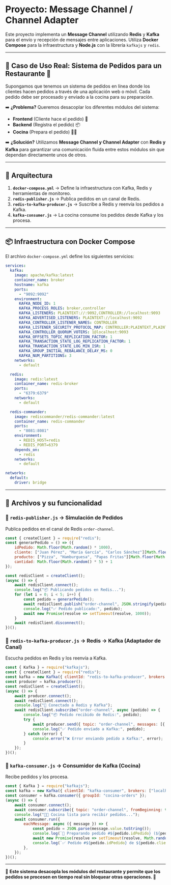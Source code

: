# Proyecto: Message Channel / Channel Adapter

Este proyecto implementa un **Message Channel** utilizando **Redis** y **Kafka** para el envío y recepción de mensajes entre aplicaciones. Utiliza **Docker Compose** para la infraestructura y **Node.js** con la librería `kafkajs` y `redis`.

---

## 📌 Caso de Uso Real: Sistema de Pedidos para un Restaurante 🍔

Supongamos que tenemos un sistema de pedidos en línea donde los clientes hacen pedidos a través de una aplicación web o móvil. Cada pedido debe ser procesado y enviado a la cocina para su preparación.

➡️ **¿Problema?**
Queremos desacoplar los diferentes módulos del sistema:
- **Frontend** (Cliente hace el pedido) 🛒
- **Backend** (Registra el pedido) 📦
- **Cocina** (Prepara el pedido) 👨‍🍳

➡️ **¿Solución?**
Utilizamos **Message Channel y Channel Adapter** con **Redis y Kafka** para garantizar una comunicación fluida entre estos módulos sin que dependan directamente unos de otros.

---

## 🚀 **Arquitectura**

1. **`docker-compose.yml`** → Define la infraestructura con Kafka, Redis y herramientas de monitoreo.
2. **`redis-publisher.js`** → Publica pedidos en un canal de Redis.
3. **`redis-to-kafka-producer.js`** → Suscribe a Redis y reenvía los pedidos a Kafka.
4. **`kafka-consumer.js`** → La cocina consume los pedidos desde Kafka y los procesa.

---

## 📦 **Infraestructura con Docker Compose**

El archivo `docker-compose.yml` define los siguientes servicios:

```yaml
services:
  kafka:
    image: apache/kafka:latest
    container_name: broker
    hostname: kafka
    ports:
      - "9092:9092"
    environment:
      KAFKA_NODE_ID: 1
      KAFKA_PROCESS_ROLES: broker,controller
      KAFKA_LISTENERS: PLAINTEXT://:9092,CONTROLLER://localhost:9093
      KAFKA_ADVERTISED_LISTENERS: PLAINTEXT://localhost:9092
      KAFKA_CONTROLLER_LISTENER_NAMES: CONTROLLER
      KAFKA_LISTENER_SECURITY_PROTOCOL_MAP: CONTROLLER:PLAINTEXT,PLAINTEXT:PLAINTEXT
      KAFKA_CONTROLLER_QUORUM_VOTERS: 1@localhost:9093
      KAFKA_OFFSETS_TOPIC_REPLICATION_FACTOR: 1
      KAFKA_TRANSACTION_STATE_LOG_REPLICATION_FACTOR: 1
      KAFKA_TRANSACTION_STATE_LOG_MIN_ISR: 1
      KAFKA_GROUP_INITIAL_REBALANCE_DELAY_MS: 0
      KAFKA_NUM_PARTITIONS: 3
    networks:
      - default

  redis:
    image: redis:latest
    container_name: redis-broker
    ports:
      - "6379:6379"
    networks:
      - default

  redis-commander:
    image: rediscommander/redis-commander:latest
    container_name: redis-commander
    ports:
      - "8081:8081"
    environment:
      - REDIS_HOST=redis
      - REDIS_PORT=6379
    depends_on:
      - redis
    networks:
      - default

networks:
  default:
    driver: bridge
```

---

## 📝 **Archivos y su funcionalidad**

### 📌 `redis-publisher.js` → **Simulación de Pedidos**
Publica pedidos en el canal de Redis `order-channel`.

```js
const { createClient } = require("redis");
const generarPedido = () => ({
    idPedido: Math.floor(Math.random() * 1000),
    cliente: ["Juan Pérez", "María García", "Carlos Sánchez"][Math.floor(Math.random() * 3)],
    producto: ["Pizza", "Hamburguesa", "Papas Fritas"][Math.floor(Math.random() * 3)],
    cantidad: Math.floor(Math.random() * 5) + 1
});

const redisClient = createClient();
(async () => {
    await redisClient.connect();
    console.log("📦 Publicando pedidos en Redis...");
    for (let i = 0; i < 5; i++) {
        const pedido = generarPedido();
        await redisClient.publish("order-channel", JSON.stringify(pedido));
        console.log("✅ Pedido publicado:", pedido);
        await new Promise(resolve => setTimeout(resolve, 1000));
    }
    await redisClient.disconnect();
})();
```

### 📌 `redis-to-kafka-producer.js` → **Redis → Kafka (Adaptador de Canal)**
Escucha pedidos en Redis y los reenvía a Kafka.

```js
const { Kafka } = require("kafkajs");
const { createClient } = require("redis");
const kafka = new Kafka({ clientId: "redis-to-kafka-producer", brokers: ["localhost:9092"] });
const producer = kafka.producer();
const redisClient = createClient();
(async () => {
    await producer.connect();
    await redisClient.connect();
    console.log("🔄 Conectado a Redis y Kafka");
    await redisClient.subscribe("order-channel", async (pedido) => {
        console.log("📦 Pedido recibido de Redis:", pedido);
        try {
            await producer.send({ topic: "order-channel", messages: [{ value: pedido }] });
            console.log("✅ Pedido enviado a Kafka:", pedido);
        } catch (error) {
            console.error("❌ Error enviando pedido a Kafka:", error);
        }
    });
})();
```

### 📌 `kafka-consumer.js` → **Consumidor de Kafka (Cocina)**
Recibe pedidos y los procesa.

```js
const { Kafka } = require("kafkajs");
const kafka = new Kafka({ clientId: "kafka-consumer", brokers: ["localhost:9092"] });
const consumer = kafka.consumer({ groupId: "cocina-orders" });
(async () => {
    await consumer.connect();
    await consumer.subscribe({ topic: "order-channel", fromBeginning: true });
    console.log("👨‍🍳 Cocina lista para recibir pedidos...");
    await consumer.run({
        eachMessage: async ({ message }) => {
            const pedido = JSON.parse(message.value.toString());
            console.log(`🍔 Preparando pedido #${pedido.idPedido} (${pedido.cantidad}x ${pedido.producto} para ${pedido.cliente})...`);
            await new Promise(resolve => setTimeout(resolve, Math.random() * 5000 + 2000));
            console.log(`✅ Pedido #${pedido.idPedido} de ${pedido.cliente} listo para entrega.`);
        },
    });
})();
```

---

📌 **Este sistema desacopla los módulos del restaurante y permite que los pedidos se procesen en tiempo real sin bloquear otras operaciones. 🚀**

